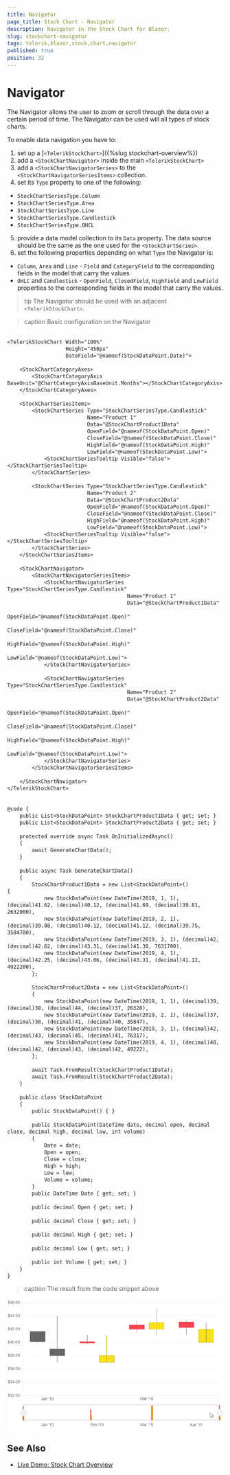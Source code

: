 ```yaml
---
title: Navigator
page_title: Stock Chart - Navigator
description: Navigator in the Stock Chart for Blazor.
slug: stockchart-navigator
tags: telerik,blazor,stock,chart,navigator
published: true
position: 32
---
```


# Navigator

The Navigator allows the user to zoom or scroll through the data over a certain period of time. The Navigator can be used will all types of stock charts.

To enable data navigation you have to:

1. set up a [`<TelerikStockChart>`]({%slug stockchart-overview%})
1. add a `<StockChartNavigator>` inside the main `<TelerikStockChart>`
1. add a `<StockChartNavigatorSeries>` to the `<StockChartNavigatorSeriesItems>` collection.
1. set its `Type` property to one of the following:
* `StockChartSeriesType.Column`
* `StockChartSeriesType.Area`
* `StockChartSeriesType.Line`
* `StockChartSeriesType.Candlestick`
* `StockChartSeriesType.OHCL`
5. provide a data model collection to its `Data` property. The data source should be the same as the one used for the `<StockChartSeries>`.
1. set the following properties depending on what `Type` the Navigator is:
* `Column`, `Area` and `Line` - `Field` and `CategoryField` to the corresponding fields in the model that carry the values
* `OHLC` and `Candlestick` - `OpenField`, `ClosedField`, `HighField` and `LowField` properties to the corresponding fields in the model that carry the values.

>tip The Navigator should be used with an adjacent `<TelerikStockChart>`.

>caption Basic configuration on the Navigator

````CSHTML

<TelerikStockChart Width="100%"
                   Height="450px"
                   DateField="@nameof(StockDataPoint.Date)">

    <StockChartCategoryAxes>
        <StockChartCategoryAxis BaseUnit="@ChartCategoryAxisBaseUnit.Months"></StockChartCategoryAxis>
    </StockChartCategoryAxes>

    <StockChartSeriesItems>
        <StockChartSeries Type="StockChartSeriesType.Candlestick"
                          Name="Product 1"
                          Data="@StockChartProduct1Data"
                          OpenField="@nameof(StockDataPoint.Open)"
                          CloseField="@nameof(StockDataPoint.Close)"
                          HighField="@nameof(StockDataPoint.High)"
                          LowField="@nameof(StockDataPoint.Low)">
            <StockChartSeriesTooltip Visible="false"></StockChartSeriesTooltip>
        </StockChartSeries>

        <StockChartSeries Type="StockChartSeriesType.Candlestick"
                          Name="Product 2"
                          Data="@StockChartProduct2Data"
                          OpenField="@nameof(StockDataPoint.Open)"
                          CloseField="@nameof(StockDataPoint.Close)"
                          HighField="@nameof(StockDataPoint.High)"
                          LowField="@nameof(StockDataPoint.Low)">
            <StockChartSeriesTooltip Visible="false"></StockChartSeriesTooltip>
        </StockChartSeries>
    </StockChartSeriesItems>

    <StockChartNavigator>
        <StockChartNavigatorSeriesItems>
            <StockChartNavigatorSeries Type="StockChartSeriesType.Candlestick"
                                       Name="Product 1"
                                       Data="@StockChartProduct1Data"
                                       OpenField="@nameof(StockDataPoint.Open)"
                                       CloseField="@nameof(StockDataPoint.Close)"
                                       HighField="@nameof(StockDataPoint.High)"
                                       LowField="@nameof(StockDataPoint.Low)">
            </StockChartNavigatorSeries>

            <StockChartNavigatorSeries Type="StockChartSeriesType.Candlestick"
                                       Name="Product 2"
                                       Data="@StockChartProduct2Data"
                                       OpenField="@nameof(StockDataPoint.Open)"
                                       CloseField="@nameof(StockDataPoint.Close)"
                                       HighField="@nameof(StockDataPoint.High)"
                                       LowField="@nameof(StockDataPoint.Low)">
            </StockChartNavigatorSeries>
        </StockChartNavigatorSeriesItems>

    </StockChartNavigator>
</TelerikStockChart>


@code {
    public List<StockDataPoint> StockChartProduct1Data { get; set; }
    public List<StockDataPoint> StockChartProduct2Data { get; set; }

    protected override async Task OnInitializedAsync()
    {
        await GenerateChartData();
    }

    public async Task GenerateChartData()
    {
        StockChartProduct1Data = new List<StockDataPoint>()
{
            new StockDataPoint(new DateTime(2019, 1, 1), (decimal)41.62, (decimal)40.12, (decimal)41.69, (decimal)39.81, 2632000),
            new StockDataPoint(new DateTime(2019, 2, 1), (decimal)39.88, (decimal)40.12, (decimal)41.12, (decimal)39.75, 3584700),
            new StockDataPoint(new DateTime(2019, 3, 1), (decimal)42, (decimal)42.62, (decimal)43.31, (decimal)41.38, 7631700),
            new StockDataPoint(new DateTime(2019, 4, 1), (decimal)42.25, (decimal)43.06, (decimal)43.31, (decimal)41.12, 4922200),
        };

        StockChartProduct2Data = new List<StockDataPoint>()
        {
            new StockDataPoint(new DateTime(2019, 1, 1), (decimal)39, (decimal)38, (decimal)44, (decimal)37, 26320),
            new StockDataPoint(new DateTime(2019, 2, 1), (decimal)37, (decimal)38, (decimal)41, (decimal)40, 35847),
            new StockDataPoint(new DateTime(2019, 3, 1), (decimal)42, (decimal)43, (decimal)45, (decimal)41, 76317),
            new StockDataPoint(new DateTime(2019, 4, 1), (decimal)40, (decimal)42, (decimal)43, (decimal)42, 49222),
        };

        await Task.FromResult(StockChartProduct1Data);
        await Task.FromResult(StockChartProduct2Data);
    }

    public class StockDataPoint
    {
        public StockDataPoint() { }

        public StockDataPoint(DateTime date, decimal open, decimal close, decimal high, decimal low, int volume)
        {
            Date = date;
            Open = open;
            Close = close;
            High = high;
            Low = low;
            Volume = volume;
        }
        public DateTime Date { get; set; }

        public decimal Open { get; set; }

        public decimal Close { get; set; }

        public decimal High { get; set; }

        public decimal Low { get; set; }

        public int Volume { get; set; }
    }
}

````

>caption The result from the code snippet above

![](images/navigator-basic-example.gif)
 



## See Also

* [Live Demo: Stock Chart Overview](https://demos.telerik.com/blazor-ui/todo)
